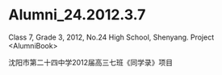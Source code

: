 # Alumni_24.2012.3.7<markdown>

Class 7, Grade 3, 2012, No.24 High School, Shenyang.
Project &lt;AlumniBook>
  
沈阳市第二十四中学2012届高三七班《同学录》项目
